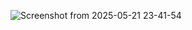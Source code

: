 ![Screenshot from 2025-05-21 23-41-54](https://github.com/user-attachments/assets/93fe35a9-0465-43b0-993d-89d49d82736d)
